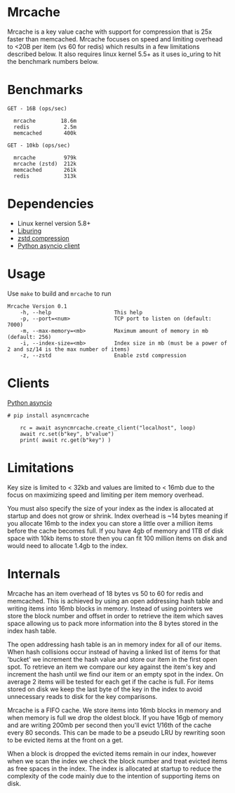 # Mrcache

Mrcache is a key value cache with support for compression that is 25x faster than memcached.  Mrcache focuses on speed and limiting overhead to <20B per item (vs 60 for redis) which results in a few limitations described below.  It also requires linux kernel 5.5+ as it uses io_uring to hit the benchmark numbers below.

# Benchmarks

```
GET - 16B (ops/sec)

  mrcache        18.6m 
  redis           2.5m
  memcached       400k

GET - 10kb (ops/sec)

  mrcache         979k
  mrcache (zstd)  212k
  memcached       261k
  redis           313k

```

# Dependencies

* Linux kernel version 5.8+
* [Liburing](https://github.com/axboe/liburing)
* [zstd compression](https://github.com/facebook/zstd)
* [Python asyncio client](https://github.com/MarkReedZ/asyncmrcache)


# Usage

Use `make` to build and `mrcache` to run

```
Mrcache Version 0.1
    -h, --help                    This help
    -p, --port=<num>              TCP port to listen on (default: 7000)
    -m, --max-memory=<mb>         Maximum amount of memory in mb (default: 256)
    -i, --index-size=<mb>         Index size in mb (must be a power of 2 and sz/14 is the max number of items)
    -z, --zstd                    Enable zstd compression 
```

# Clients

[Python asyncio](https://github.com/MarkReedZ/asyncmrcache)
```
# pip install asyncmrcache

    rc = await asyncmrcache.create_client("localhost", loop)
    await rc.set(b"key", b"value")
    print( await rc.get(b"key") )

```

# Limitations

Key size is limited to < 32kb and values are limited to < 16mb due to the focus on maximizing speed and limiting per item memory overhead. 

You must also specify the size of your index as the index is allocated at startup and does not grow or shrink.  Index overhead is ~14 bytes meaning if you allocate 16mb to the index you can store a little over a million items before the cache becomes full.  If you have 4gb of memory and 1TB of disk space with 10kb items to store then you can fit 100 million items on disk and would need to allocate 1.4gb to the index.

# Internals

Mrcache has an item overhead of 18 bytes vs 50 to 60 for redis and memcached.  This is achieved by using an open addressing hash table and writing items into 16mb blocks in memory.  Instead of using pointers we store the block number and offset in order to retrieve the item which saves space allowing us to pack more information into the 8 bytes stored in the index hash table.  

The open addressing hash table is an in memory index for all of our items.  When hash collisions occur instead of having a linked list of items for that 'bucket' we increment the hash value and store our item in the first open spot.  To retrieve an item we compare our key against the item's key and increment the hash until we find our item or an empty spot in the index.  On average 2 items will be tested for each get if the cache is full.  For items stored on disk we keep the last byte of the key in the index to avoid unnecessary reads to disk for the key comparisons. 

Mrcache is a FIFO cache.  We store items into 16mb blocks in memory and when memory is full we drop the oldest block.  If you have 16gb of memory and are writing 200mb per second then you'll evict 1/16th of the cache every 80 seconds.  This can be made to be a pseudo LRU by rewriting soon to be evicted items at the front on a get. 

When a block is dropped the evicted items remain in our index, however when we scan the index we check the block number and treat evicted items as free spaces in the index.  The index is allocated at startup to reduce the complexity of the code mainly due to the intention of supporting items on disk. 




